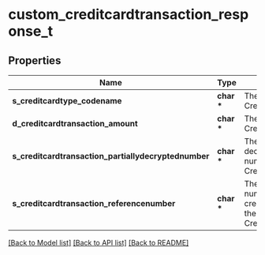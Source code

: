 # custom_creditcardtransaction_response_t

## Properties
Name | Type | Description | Notes
------------ | ------------- | ------------- | -------------
**s_creditcardtype_codename** | **char \*** | The codename of the Creditcardtype | 
**d_creditcardtransaction_amount** | **char \*** | The amount of the Creditcardtransaction | 
**s_creditcardtransaction_partiallydecryptednumber** | **char \*** | The partially decrypted credit card number used in the Creditcardtransaction | 
**s_creditcardtransaction_referencenumber** | **char \*** | The reference number on the creditcard service for the Creditcardtransaction | 

[[Back to Model list]](../README.md#documentation-for-models) [[Back to API list]](../README.md#documentation-for-api-endpoints) [[Back to README]](../README.md)


